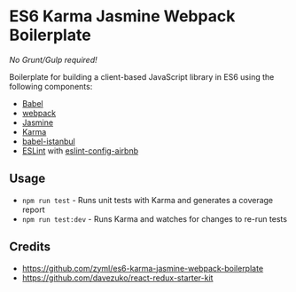 # ES6 Karma Jasmine Webpack Boilerplate

_No Grunt/Gulp required!_

Boilerplate for building a client-based JavaScript library in ES6 using the following components:

* [Babel](https://babeljs.io/)
* [webpack](https://webpack.github.io/)
* [Jasmine](http://jasmine.github.io/)
* [Karma](http://karma-runner.github.io/)
* [babel-istanbul](https://github.com/ambitioninc/babel-istanbul)
* [ESLint](http://eslint.org/) with [eslint-config-airbnb](https://github.com/airbnb/javascript)

Usage
-----
* `npm run test` - Runs unit tests with Karma and generates a coverage report
* `npm run test:dev` - Runs Karma and watches for changes to re-run tests



## Credits
* https://github.com/zyml/es6-karma-jasmine-webpack-boilerplate
* https://github.com/davezuko/react-redux-starter-kit
